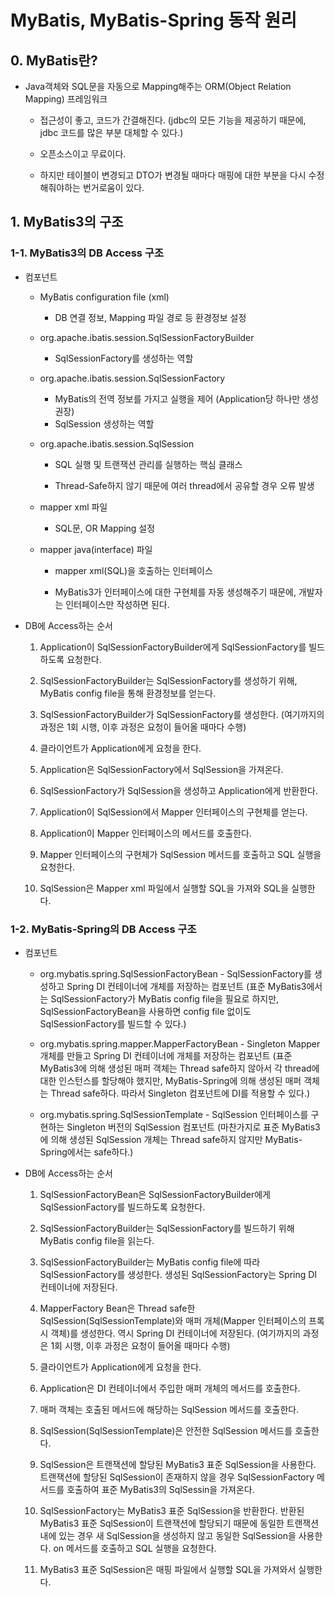 # MyBatis, MyBatis-Spring 동작 원리

## 0. MyBatis란?

- Java객체와 SQL문을 자동으로 Mapping해주는 ORM(Object Relation Mapping) 프레임워크
  
  - 접근성이 좋고, 코드가 간결해진다. (jdbc의 모든 기능을 제공하기 때문에, jdbc 코드를 많은 부분 대체할 수 있다.)
  
  - 오픈소스이고 무료이다.
  
  - 하지만 테이블이 변경되고 DTO가 변경될 때마다 매핑에 대한 부분을 다시 수정해줘야하는 번거로움이 있다.

## 1. MyBatis3의 구조

### 1-1. MyBatis3의 DB Access 구조

- 컴포넌트
  
  - MyBatis configuration file (xml)
    
    - DB 연결 정보, Mapping 파일 경로 등 환경정보 설정
  
  - org.apache.ibatis.session.SqlSessionFactoryBuilder
    
    - SqlSessionFactory를 생성하는 역할
  
  - org.apache.ibatis.session.SqlSessionFactory
    
    - MyBatis의 전역 정보를 가지고 실행을 제어 (Application당 하나만 생성 권장)
    - SqlSession 생성하는 역할
  
  - org.apache.ibatis.session.SqlSession
    
    - SQL 실행 및 트랜잭션 관리를 실행하는 핵심 클래스
    
    - Thread-Safe하지 않기 때문에 여러 thread에서 공유할 경우 오류 발생
  
  - mapper xml 파일
    
    - SQL문, OR Mapping 설정
  
  - mapper java(interface) 파일
    
    - mapper xml(SQL)을 호출하는 인터페이스
    
    - MyBatis3가 인터페이스에 대한 구현체를 자동 생성해주기 때문에, 개발자는 인터페이스만 작성하면 된다. 

- DB에 Access하는 순서
  
  1. Application이 SqlSessionFactoryBuilder에게 SqlSessionFactory를 빌드하도록 요청한다.
  
  2. SqlSessionFactoryBuilder는 SqlSessionFactory를 생성하기 위해, MyBatis config file을 통해 환경정보를 얻는다.
  
  3. SqlSessionFactoryBuilder가 SqlSessionFactory를 생성한다.
     (여기까지의 과정은 1회 시행, 이후 과정은 요청이 들어올 때마다 수행)
  
  4. 클라이언트가 Application에게 요청을 한다.
  
  5. Application은 SqlSessionFactory에서 SqlSession을 가져온다.
  
  6. SqlSessionFactory가 SqlSession을 생성하고 Application에게 반환한다.
  
  7. Application이 SqlSession에서 Mapper 인터페이스의 구현체를 얻는다.
  
  8. Application이 Mapper 인터페이스의 메서드를 호출한다.
  
  9. Mapper 인터페이스의 구현체가 SqlSession 메서드를 호출하고 SQL 실행을 요청한다.
  
  10. SqlSession은 Mapper xml 파일에서 실행할 SQL을 가져와 SQL을 실행한다.

### 1-2. MyBatis-Spring의 DB Access 구조

- 컴포넌트
  
  - org.mybatis.spring.SqlSessionFactoryBean - SqlSessionFactory를 생성하고 Spring DI 컨테이너에 개체를 저장하는 컴포넌트 (표준 MyBatis3에서는 SqlSessionFactory가 MyBatis config file을 필요로 하지만, SqlSessionFactoryBean을 사용하면 config file 없이도 SqlSessionFactory를 빌드할 수 있다.)
  
  - org.mybatis.spring.mapper.MapperFactoryBean - Singleton Mapper 개체를 만들고 Spring DI 컨테이너에 개체를 저장하는 컴포넌트 (표준 MyBatis3에 의해 생성된 매퍼 객체는 Thread safe하지 않아서 각 thread에 대한 인스턴스를 할당해야 했지만, MyBatis-Spring에 의해 생성된 매퍼 객체는 Thread safe하다. 따라서 Singleton 컴포넌트에 DI를 적용할 수 있다.)
  
  - org.mybatis.spring.SqlSessionTemplate - SqlSession 인터페이스를 구현하는 Singleton 버전의 SqlSession 컴포넌트 (마찬가지로 표준 MyBatis3에 의해 생성된 SqlSession 개체는 Thread safe하지 않지만 MyBatis-Spring에서는 safe하다.)

- DB에 Access하는 순서
  
  1. SqlSessionFactoryBean은 SqlSessionFactoryBuilder에게 SqlSessionFactory를 빌드하도록 요청한다.
  
  2. SqlSessionFactoryBuilder는 SqlSessionFactory를 빌드하기 위해 MyBatis config file을 읽는다.
  
  3. SqlSessionFactoryBuilder는 MyBatis config file에 따라 SqlSessionFactory를 생성한다. 생성된 SqlSessionFactory는 Spring DI 컨테이너에 저장된다.
  
  4. MapperFactory Bean은 Thread safe한 SqlSession(SqlSessionTemplate)와 매퍼 개체(Mapper 인터페이스의 프록시 객체)를 생성한다. 역시 Spring DI 컨테이너에 저장된다.
     (여기까지의 과정은 1회 시행, 이후 과정은 요청이 들어올 때마다 수행)
  
  5. 클라이언트가 Application에게 요청을 한다.
  
  6. Application은 DI 컨테이너에서 주입한 매퍼 개체의 메서드를 호출한다.
  
  7. 매퍼 객체는 호출된 메서드에 해당하는 SqlSession 메서드를 호출한다.
  
  8. SqlSession(SqlSessionTemplate)은 안전한 SqlSession 메서드를 호출한다.
  
  9. SqlSession은 트랜잭션에 할당된 MyBatis3 표준 SqlSession을 사용한다. 트랜잭션에 할당된 SqlSession이 존재하지 않을 경우 SqlSessionFactory 메서드를 호출하여 표준 MyBatis3의 SqlSessin을 가져온다.
  
  10. SqlSessionFactory는 MyBatis3 표준 SqlSession을 반환한다. 반환된 MyBatis3 표준 SqlSession이 트랜잭션에 할당되기 때문에 동일한 트랜잭션 내에 있는 경우 새 SqlSession을 생성하지 않고 동일한 SqlSession을 사용한다. on 메서드를 호출하고 SQL 실행을 요청한다.
  
  11. MyBatis3 표준 SqlSession은 매핑 파일에서 실행할 SQL을 가져와서 실행한다.


